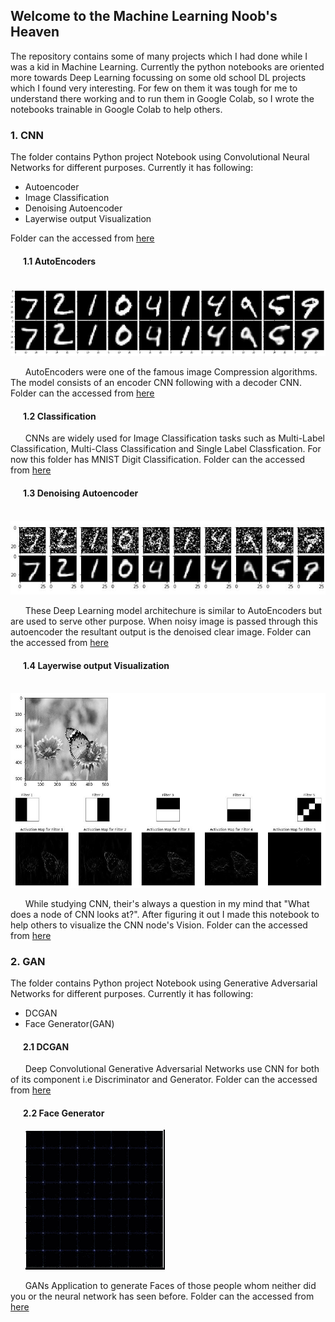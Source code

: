 ## Welcome to the Machine Learning Noob's Heaven

The repository contains some of many projects which I had done while I was a kid in Machine Learning. Currently the python notebooks are oriented more towards Deep Learning focussing on some old school DL projects which I found very interesting. For few on them it was tough for me to understand there working and to run them in Google Colab, so I wrote the notebooks trainable in Google Colab to help others.

### 1. CNN

The folder contains Python project Notebook using Convolutional Neural Networks for different purposes. Currently it has following:

* Autoencoder
* Image Classification
* Denoising Autoencoder
* Layerwise output Visualization

Folder can the accessed from [here](https://github.com/CodeLogist/ML-NewBie-s-Heaven/tree/master/CNN)

#### &nbsp;&nbsp;&nbsp;&nbsp;&nbsp; 1.1 AutoEncoders

&nbsp;&nbsp;&nbsp;&nbsp;&nbsp; ![](data/Autoencoder.JPG "1st row shows the original image and 2nd row shows the compressed Image")

&nbsp;&nbsp;&nbsp;&nbsp;&nbsp; AutoEncoders were one of the famous image Compression algorithms. The model consists of an encoder CNN following with a decoder CNN. Folder can the accessed from [here](https://github.com/CodeLogist/ML-NewBie-s-Heaven/tree/master/CNN/Autoencoder)

#### &nbsp;&nbsp;&nbsp;&nbsp;&nbsp; 1.2 Classification

&nbsp;&nbsp;&nbsp;&nbsp;&nbsp; CNNs are widely used for Image Classification tasks such as Multi-Label Classification, Multi-Class Classification and Single Label Classfication. For now this folder has MNIST Digit Classification. Folder can the accessed from [here](https://github.com/CodeLogist/ML-NewBie-s-Heaven/tree/master/CNN/Classification)

#### &nbsp;&nbsp;&nbsp;&nbsp;&nbsp; 1.3 Denoising Autoencoder

&nbsp;&nbsp;&nbsp;&nbsp;&nbsp; ![](data/Denoising.JPG "1st row shows the Noisy Image and 2nd row shows the Denoised clear Image")

&nbsp;&nbsp;&nbsp;&nbsp;&nbsp; These Deep Learning model architechure is similar to AutoEncoders but are used to serve other purpose. When noisy image is passed through this autoencoder the resultant output is the denoised clear image. Folder can the accessed from [here](hhttps://github.com/CodeLogist/ML-NewBie-s-Heaven/tree/master/CNN/Denoising%20Autoencoder)

#### &nbsp;&nbsp;&nbsp;&nbsp;&nbsp; 1.4 Layerwise output Visualization

&nbsp;&nbsp;&nbsp;&nbsp;&nbsp; ![](data/Visualization.JPG "Filter-wise CNN vision")

&nbsp;&nbsp;&nbsp;&nbsp;&nbsp; While studying CNN, their's always a question in my mind that "What does a node of CNN looks at?". After figuring it out I made this notebook to help others to visualize the CNN node's Vision. Folder can the accessed from [here](https://github.com/CodeLogist/ML-NewBie-s-Heaven/blob/master/CNN/Layerwise%20output%20Visualization)

### 2. GAN

The folder contains Python project Notebook using Generative Adversarial Networks for different purposes. Currently it has following:

* DCGAN
* Face Generator(GAN)

#### &nbsp;&nbsp;&nbsp;&nbsp;&nbsp; 2.1 DCGAN

&nbsp;&nbsp;&nbsp;&nbsp;&nbsp; Deep Convolutional Generative Adversarial Networks use CNN for both of its component i.e Discriminator and Generator. Folder can the accessed from [here](https://github.com/CodeLogist/ML-NewBie-s-Heaven/tree/master/GAN/Deep%20Convolutional%20GAN)

#### &nbsp;&nbsp;&nbsp;&nbsp;&nbsp; 2.2 Face Generator

&nbsp;&nbsp;&nbsp;&nbsp;&nbsp; ![](data/face-generator.gif "Face-Generator output Time-lapse")

&nbsp;&nbsp;&nbsp;&nbsp;&nbsp; GANs Application to generate Faces of those people whom neither did you or the neural network has seen before. Folder can the accessed from [here](https://github.com/CodeLogist/ML-NewBie-s-Heaven/tree/master/GAN/Face%20Generator)
